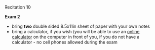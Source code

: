 
<div class="recitation">
<div class="column_date">
<p markdown="block">
Recitation 10 <br>
</p>
</div>

<div class="column_recitation">
<p markdown="block">

__Exam 2__


- bring  __two__ double sided 8.5x11in sheet of paper with your own notes
- bring a calculator, if you wish (you will be able to use an [online
calculator](https://web2.0calc.com/) on the computer in front of you, if you do not have a calculator - no cell phones allowed during the exam



</p>
</div>

</div>

